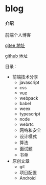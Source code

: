 # blog

#### 介绍

前端个人博客

[gitee 地址](https://sanyers.gitee.io/blog/)

[github 地址](https://sanyers.github.io/blog/)

目录：

- 前端技术分享
  - javascript
  - css
  - vue
  - webpack
  - babel
  - weex
  - typescript
  - node
  - webrtc
  - 网络和安全
  - 设计模式
  - 算法
  - 面试题
  - 书单
- 原创文章
  - git
  - 项目配置
  - Android

